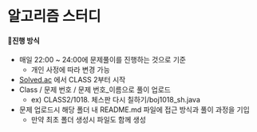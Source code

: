 # 알고리즘 스터디



#### 📌진행 방식

- 매일 22:00 ~ 24:00에 문제풀이를 진행하는 것으로 기준
  - 개인 사정에 따라 변경 가능
- [Solved.ac](https://solved.ac/class) 에서 CLASS 2부터 시작
- Class / 문제 번호 /  문제 번호_이름으로 풀이 업로드
  - ex) CLASS2/1018. 체스판 다시 칠하기/boj1018_sh.java
- 문제 업로드시 해당 폴더 내 README.md 파일에 접근 방식과 풀이 과정을 기입
  - 만약 최초 폴더 생성시 파일도 함께 생성

